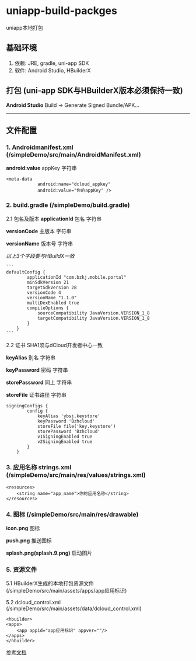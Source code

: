 # uniapp-build-packges

uniapp本地打包

## 基础环境
1. 依赖: JRE, gradle, uni-app SDK
2. 软件: Android Studio, HBuilderX


## 打包 (uni-app SDK与HBuilderX版本必须保持一致)
**Android Studio** Build -> Generate Signed Bundle/APK...

****

## 文件配置

### 1. Androidmanifest.xml (/simpleDemo/src/main/AndroidManifest.xml)

**android:value** appKey 字符串

```
<meta-data
            android:name="dcloud_appkey"
            android:value="你的appKey" />
```

### 2. build.gradle (/simpleDemo/build.gradle)

   2.1 包名及版本
   **applicationId** 包名 字符串

   **versionCode** 主版本 字符串

   **versionName** 版本号 字符串

   *以上3个字段要与HBuildX一致*

    ```
    defaultConfig {
            applicationId "com.bzkj.mobile.portal"
            minSdkVersion 21
            targetSdkVersion 28
            versionCode 4
            versionName "1.1.0"
            multiDexEnabled true
            compileOptions {
                sourceCompatibility JavaVersion.VERSION_1_8
                targetCompatibility JavaVersion.VERSION_1_8
            }
        }
    ```

   2.2 证书 SHA1须与dCloud开发者中心一致

   **keyAlias** 别名 字符串

   **keyPassword** 密码 字符串

   **storePassword** 同上 字符串

   **storeFile** 证书路径 字符串

   ```
   signingConfigs {
           config {
               keyAlias 'ybsj.keystore'
               keyPassword 'Bzhcloud'
               storeFile file('key.keystore')
               storePassword 'Bzhcloud'
               v1SigningEnabled true
               v2SigningEnabled true
           }
       }
   ```

### 3. 应用名称 strings.xml (/simpleDemo/src/main/res/values/strings.xml)

```
<resources>
    <string name="app_name">你的应用名称</string>
</resources>
```

### 4. 图标 (/simpleDemo/src/main/res/drawable)
**icon.png** 图标

**push.png** 推送图标

**splash.png(splash.9.png)** 启动图片

### 5. 资源文件

   5.1  HBuilderX生成的本地打包资源文件 (/simpleDemo/src/main/assets/apps/app应用标识)

   5.2 dcloud_control.xml (/simpleDemo/src/main/assets/data/dcloud_control.xml)

   ```
   <hbuilder>
   <apps>
       <app appid="app应用标识" appver=""/>
   </apps>
   </hbuilder>

   ```

   [参考文档](https://nativesupport.dcloud.net.cn/AppDocs/usesdk/android)







